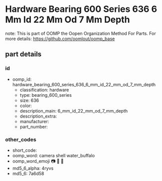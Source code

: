 # Hardware Bearing 600 Series 636 6 Mm Id 22 Mm Od 7 Mm Depth  

note: This is part of OOMP the Oopen Organization Method For Parts. For more details: https://github.com/oomlout/oomp_base

##  part details





### id
* oomp_id: hardware_bearing_600_series_636_6_mm_id_22_mm_od_7_mm_depth
  * classification: hardware
  * type: bearing_600_series
  * size: 636
  * color: 
  * description_main: 6_mm_id_22_mm_od_7_mm_depth
  * description_extra: 
  * manufacturer: 
  * part_number: 

### other_codes
* short_code: 
* oomp_word: camera shell water_buffalo
* oomp_word_emoji :camera: :shell: :water_buffalo:
* md5_6_alpha: 4ryvs
* md5_6: 7a6d58